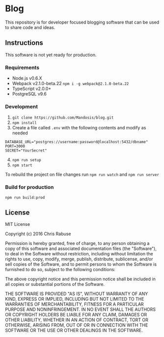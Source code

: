 # Blog

This repository is for developer focused blogging software that can be used to share code and ideas.


## Instructions
This software is not yet ready for production.

### Requirements

- Node.js v0.6.X
- Webpack v2.1.0-beta.22 `npm i -g webpack@2.1.0-beta.22`
- TypeScript v2.0.0+
- PostgreSQL v9.6

### Development

1. `git clone https://github.com/Mandosis/blog.git`
2. `npm install`
3. Create a file called `.env` with the following contents and modify as needed
```
DATABASE_URL="postgres://username:password@localhost:5432/dbname"
PORT=3000
SECRET="YourSecret"
```
4. `npm run setup`
5. `npm start`

To rebuild the project on file changes run `npm run watch` and `npm run server`

### Build for production

`npm run build:prod`

## License

MIT License

Copyright (c) 2016 Chris Rabuse

Permission is hereby granted, free of charge, to any person obtaining a copy
of this software and associated documentation files (the "Software"), to deal
in the Software without restriction, including without limitation the rights
to use, copy, modify, merge, publish, distribute, sublicense, and/or sell
copies of the Software, and to permit persons to whom the Software is
furnished to do so, subject to the following conditions:

The above copyright notice and this permission notice shall be included in all
copies or substantial portions of the Software.

THE SOFTWARE IS PROVIDED "AS IS", WITHOUT WARRANTY OF ANY KIND, EXPRESS OR
IMPLIED, INCLUDING BUT NOT LIMITED TO THE WARRANTIES OF MERCHANTABILITY,
FITNESS FOR A PARTICULAR PURPOSE AND NONINFRINGEMENT. IN NO EVENT SHALL THE
AUTHORS OR COPYRIGHT HOLDERS BE LIABLE FOR ANY CLAIM, DAMAGES OR OTHER
LIABILITY, WHETHER IN AN ACTION OF CONTRACT, TORT OR OTHERWISE, ARISING FROM,
OUT OF OR IN CONNECTION WITH THE SOFTWARE OR THE USE OR OTHER DEALINGS IN THE
SOFTWARE.

